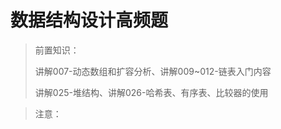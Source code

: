 # 数据结构设计高频题

> 前置知识：
>
> 讲解007-动态数组和扩容分析、讲解009~012-链表入门内容
>
> 讲解025-堆结构、讲解026-哈希表、有序表、比较器的使用


> 注意：